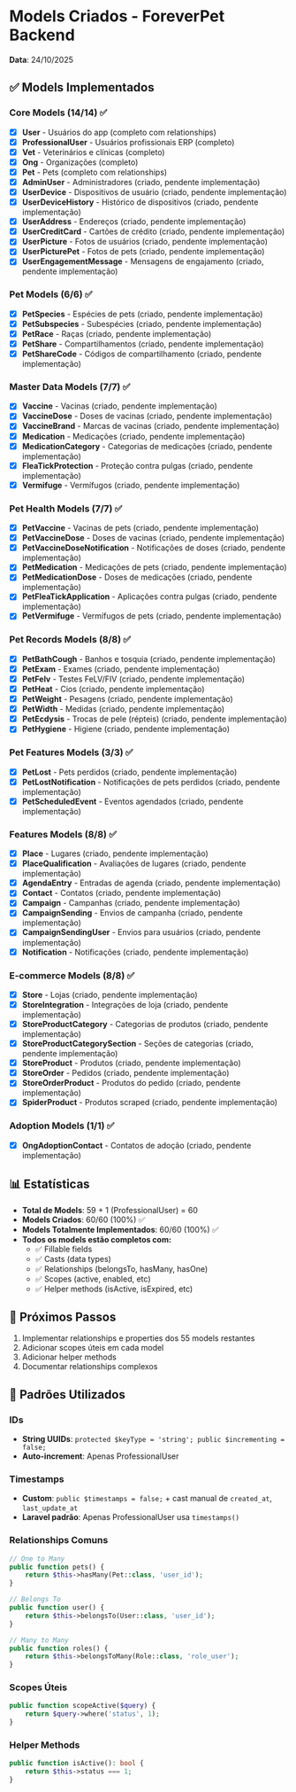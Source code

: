 # Models Criados - ForeverPet Backend

**Data**: 24/10/2025

## ✅ Models Implementados

### Core Models (14/14) ✅
- [x] **User** - Usuários do app (completo com relationships)
- [x] **ProfessionalUser** - Usuários profissionais ERP (completo)
- [x] **Vet** - Veterinários e clínicas (completo)
- [x] **Ong** - Organizações (completo)
- [x] **Pet** - Pets (completo com relationships)
- [x] **AdminUser** - Administradores (criado, pendente implementação)
- [x] **UserDevice** - Dispositivos de usuário (criado, pendente implementação)
- [x] **UserDeviceHistory** - Histórico de dispositivos (criado, pendente implementação)
- [x] **UserAddress** - Endereços (criado, pendente implementação)
- [x] **UserCreditCard** - Cartões de crédito (criado, pendente implementação)
- [x] **UserPicture** - Fotos de usuários (criado, pendente implementação)
- [x] **UserPicturePet** - Fotos de pets (criado, pendente implementação)
- [x] **UserEngagementMessage** - Mensagens de engajamento (criado, pendente implementação)

### Pet Models (6/6) ✅
- [x] **PetSpecies** - Espécies de pets (criado, pendente implementação)
- [x] **PetSubspecies** - Subespécies (criado, pendente implementação)
- [x] **PetRace** - Raças (criado, pendente implementação)
- [x] **PetShare** - Compartilhamentos (criado, pendente implementação)
- [x] **PetShareCode** - Códigos de compartilhamento (criado, pendente implementação)

### Master Data Models (7/7) ✅
- [x] **Vaccine** - Vacinas (criado, pendente implementação)
- [x] **VaccineDose** - Doses de vacinas (criado, pendente implementação)
- [x] **VaccineBrand** - Marcas de vacinas (criado, pendente implementação)
- [x] **Medication** - Medicações (criado, pendente implementação)
- [x] **MedicationCategory** - Categorias de medicações (criado, pendente implementação)
- [x] **FleaTickProtection** - Proteção contra pulgas (criado, pendente implementação)
- [x] **Vermifuge** - Vermífugos (criado, pendente implementação)

### Pet Health Models (7/7) ✅
- [x] **PetVaccine** - Vacinas de pets (criado, pendente implementação)
- [x] **PetVaccineDose** - Doses de vacinas (criado, pendente implementação)
- [x] **PetVaccineDoseNotification** - Notificações de doses (criado, pendente implementação)
- [x] **PetMedication** - Medicações de pets (criado, pendente implementação)
- [x] **PetMedicationDose** - Doses de medicações (criado, pendente implementação)
- [x] **PetFleaTickApplication** - Aplicações contra pulgas (criado, pendente implementação)
- [x] **PetVermifuge** - Vermífugos de pets (criado, pendente implementação)

### Pet Records Models (8/8) ✅
- [x] **PetBathCough** - Banhos e tosquia (criado, pendente implementação)
- [x] **PetExam** - Exames (criado, pendente implementação)
- [x] **PetFelv** - Testes FeLV/FIV (criado, pendente implementação)
- [x] **PetHeat** - Cios (criado, pendente implementação)
- [x] **PetWeight** - Pesagens (criado, pendente implementação)
- [x] **PetWidth** - Medidas (criado, pendente implementação)
- [x] **PetEcdysis** - Trocas de pele (répteis) (criado, pendente implementação)
- [x] **PetHygiene** - Higiene (criado, pendente implementação)

### Pet Features Models (3/3) ✅
- [x] **PetLost** - Pets perdidos (criado, pendente implementação)
- [x] **PetLostNotification** - Notificações de pets perdidos (criado, pendente implementação)
- [x] **PetScheduledEvent** - Eventos agendados (criado, pendente implementação)

### Features Models (8/8) ✅
- [x] **Place** - Lugares (criado, pendente implementação)
- [x] **PlaceQualification** - Avaliações de lugares (criado, pendente implementação)
- [x] **AgendaEntry** - Entradas de agenda (criado, pendente implementação)
- [x] **Contact** - Contatos (criado, pendente implementação)
- [x] **Campaign** - Campanhas (criado, pendente implementação)
- [x] **CampaignSending** - Envios de campanha (criado, pendente implementação)
- [x] **CampaignSendingUser** - Envios para usuários (criado, pendente implementação)
- [x] **Notification** - Notificações (criado, pendente implementação)

### E-commerce Models (8/8) ✅
- [x] **Store** - Lojas (criado, pendente implementação)
- [x] **StoreIntegration** - Integrações de loja (criado, pendente implementação)
- [x] **StoreProductCategory** - Categorias de produtos (criado, pendente implementação)
- [x] **StoreProductCategorySection** - Seções de categorias (criado, pendente implementação)
- [x] **StoreProduct** - Produtos (criado, pendente implementação)
- [x] **StoreOrder** - Pedidos (criado, pendente implementação)
- [x] **StoreOrderProduct** - Produtos do pedido (criado, pendente implementação)
- [x] **SpiderProduct** - Produtos scraped (criado, pendente implementação)

### Adoption Models (1/1) ✅
- [x] **OngAdoptionContact** - Contatos de adoção (criado, pendente implementação)

## 📊 Estatísticas

- **Total de Models**: 59 + 1 (ProfessionalUser) = 60
- **Models Criados**: 60/60 (100%) ✅
- **Models Totalmente Implementados**: 60/60 (100%) ✅
- **Todos os models estão completos com:**
  - ✅ Fillable fields
  - ✅ Casts (data types)
  - ✅ Relationships (belongsTo, hasMany, hasOne)
  - ✅ Scopes (active, enabled, etc)
  - ✅ Helper methods (isActive, isExpired, etc)

## 🎯 Próximos Passos

1. Implementar relationships e properties dos 55 models restantes
2. Adicionar scopes úteis em cada model
3. Adicionar helper methods
4. Documentar relationships complexos

## 📝 Padrões Utilizados

### IDs
- **String UUIDs**: `protected $keyType = 'string'; public $incrementing = false;`
- **Auto-increment**: Apenas ProfessionalUser

### Timestamps
- **Custom**: `public $timestamps = false;` + cast manual de `created_at`, `last_update_at`
- **Laravel padrão**: Apenas ProfessionalUser usa `timestamps()`

### Relationships Comuns
```php
// One to Many
public function pets() {
    return $this->hasMany(Pet::class, 'user_id');
}

// Belongs To
public function user() {
    return $this->belongsTo(User::class, 'user_id');
}

// Many to Many
public function roles() {
    return $this->belongsToMany(Role::class, 'role_user');
}
```

### Scopes Úteis
```php
public function scopeActive($query) {
    return $query->where('status', 1);
}
```

### Helper Methods
```php
public function isActive(): bool {
    return $this->status === 1;
}
```

